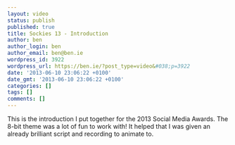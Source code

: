 ```yaml
---
layout: video
status: publish
published: true
title: Sockies 13 - Introduction
author: ben
author_login: ben
author_email: ben@ben.ie
wordpress_id: 3922
wordpress_url: https://ben.ie/?post_type=video&#038;p=3922
date: '2013-06-10 23:06:22 +0100'
date_gmt: '2013-06-10 23:06:22 +0100'
categories: []
tags: []
comments: []
---
```

<p>This is the introduction I put together for the 2013 Social Media Awards. The 8-bit theme was a lot of fun to work with! It helped that I was given an already brilliant script and recording to animate to.</p>
